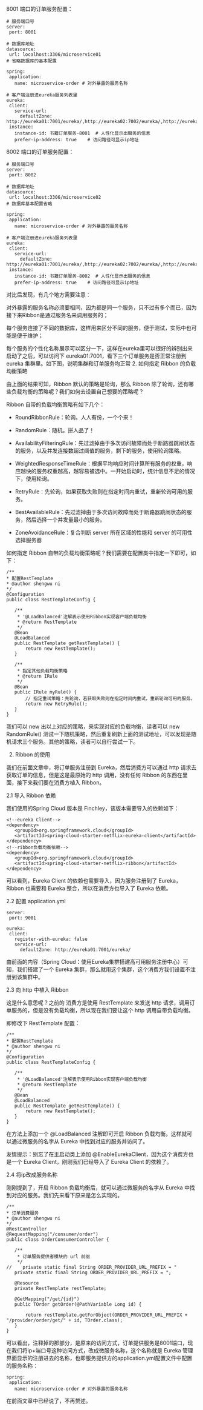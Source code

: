 8001 端口的订单服务配置：
```
# 服务端口号
server:
 port: 8001

# 数据库地址
datasource:
 url: localhost:3306/microservice01
# 省略数据库的基本配置

spring:
 application:
   name: microservice-order # 对外暴露的服务名称

# 客户端注册进eureka服务列表里
eureka:
 client:
   service-url:
     defaultZone: http://eureka01:7001/eureka/,http://eureka02:7002/eureka/,http://eureka03:7003/eureka/,
 instance:
   instance-id: 书籍订单服务-8001  # 人性化显示出服务的信息
   prefer-ip-address: true    # 访问路径可显示ip地址
```
8002 端口的订单服务配置：
```
# 服务端口号
server:
 port: 8002

# 数据库地址
datasource:
 url: localhost:3306/microservice02
# 数据库基本配置省略

spring:
 application:
   name: microservice-order # 对外暴露的服务名称

# 客户端注册进eureka服务列表里
eureka:
 client:
   service-url:
     defaultZone: http://eureka01:7001/eureka/,http://eureka02:7002/eureka/,http://eureka03:7003/eureka/,
 instance:
   instance-id: 书籍订单服务-8002  # 人性化显示出服务的信息
   prefer-ip-address: true    # 访问路径可显示ip地址
```
对比后发现，有几个地方需要注意：

对外暴露的服务名称必须要相同，因为都是同一个服务，只不过有多个而已，因为接下来Ribbon是通过服务名来调用服务的；

每个服务连接了不同的数据库，这样用来区分不同的服务，便于测试，实际中也可能是便于维护；

每个服务的个性化名称展示可以区分一下，这样在eureka里可以很好的辨别出来
启动了之后，可以访问下 eureka01:7001，看下三个订单服务是否正常注册到 eureka 集群里。如下图，说明集群和订单服务均正常
2. 如何指定 Ribbon 的负载均衡策略

由上面的结果可知，Ribbon 默认的策略是轮询，那么 Ribbon 除了轮询，还有哪些负载均衡的策略呢？我们如何去设置自己想要的策略呢？

Ribbon 自带的负载均衡策略有如下几个：

- RoundRibbonRule：轮询。人人有份，一个个来！

- RandomRule：随机。拼人品了！

- AvailabilityFilteringRule：先过滤掉由于多次访问故障而处于断路器跳闸状态的服务，以及并发连接数超过阈值的服务，剩下的服务，使用轮询策略。

- WeightedResponseTimeRule：根据平均响应时间计算所有服务的权重，响应越快的服务权重越高，越容易被选中。一开始启动时，统计信息不足的情况下，使用轮询。

- RetryRule：先轮询，如果获取失败则在指定时间内重试，重新轮询可用的服务。

- BestAvailableRule：先过滤掉由于多次访问故障而处于断路器跳闸状态的服务，然后选择一个并发量最小的服务。

- ZoneAvoidanceRule：复合判断 server 所在区域的性能和 server 的可用性选择服务器

如何指定 Ribbon 自带的负载均衡策略呢？我们需要在配置类中指定一下即可，如下：
```
/**
* 配置RestTemplate
* @author shengwu ni
*/
@Configuration
public class RestTemplateConfig {

   /**
    * '@LoadBalanced'注解表示使用Ribbon实现客户端负载均衡
    * @return RestTemplate
    */
   @Bean
   @LoadBalanced
   public RestTemplate getRestTemplate() {
       return new RestTemplate();
   }

   /**
    * 指定其他负载均衡策略
    * @return IRule
    */
   @Bean
   public IRule myRule() {
       // 指定重试策略：先轮询，若获取失败则在指定时间内重试，重新轮询可用的服务。
       return new RetryRule();
   }
}
```
我们可以 new 出以上对应的策略，来实现对应的负载均衡，读者可以 new RandomRule() 测试一下随机策略，然后重复刷新上面的测试地址，可以发现是随机请求三个服务。其他的策略，读者可以自行尝试一下。

2. Ribbon 的使用

我们在前面文章中，将订单服务注册到 Eureka，然后消费方可以通过 http 请求去获取订单的信息，但是这是最原始的 http 调用，没有任何 Ribbon 的东西在里面，接下来我们要在消费方植入 Ribbon。

2.1 导入 Ribbon 依赖

我们使用的Spring Cloud 版本是 Finchley，该版本需要导入的依赖如下：
```
<!--eureka Client-->
<dependency>
   <groupId>org.springframework.cloud</groupId>
   <artifactId>spring-cloud-starter-netflix-eureka-client</artifactId>
</dependency>
<!--ribbon负载均衡依赖-->
<dependency>
   <groupId>org.springframework.cloud</groupId>
   <artifactId>spring-cloud-starter-netflix-ribbon</artifactId>
</dependency>
```
可以看到，Eureka Client 的依赖也需要导入，因为服务注册到了 Eureka，Ribbon 也需要和 Eureka 整合，所以在消费方也导入了 Eureka 依赖。

2.2 配置 application.yml
```
server:
 port: 9001

eureka:
 client:
   register-with-eureka: false
   service-url:
     defaultZone: http://eureka01:7001/eureka/
```
由前面的内容（Spring Cloud：使用Eureka集群搭建高可用服务注册中心）可知，我们搭建了一个 Eureka 集群，那么就用这个集群，这个消费方我们设置不注册到该集群中。

2.3 向 http 中植入 Ribbon

这是什么意思呢？之前的 消费方是使用 RestTemplate 来发送 http 请求，调用订单服务的，但是没有负载均衡，所以现在我们要让这个 http 调用自带负载均衡。

即修改下 RestTemplate 配置：
```
/**
* 配置RestTemplate
* @author shengwu ni
*/
@Configuration
public class RestTemplateConfig {

   /**
    * '@LoadBalanced'注解表示使用Ribbon实现客户端负载均衡
    * @return RestTemplate
    */
   @Bean
   @LoadBalanced
   public RestTemplate getRestTemplate() {
       return new RestTemplate();
   }
}
```
在方法上添加一个 @LoadBalanced 注解即可开启 Ribbon 负载均衡。这样就可以通过微服务的名字从 Eureka 中找到对应的服务并访问了。

友情提示：别忘了在主启动类上添加 @EnableEurekaClient，因为这个消费方也是一个 Eureka Client，刚刚我们已经导入了 Eureka Client 的依赖了。

2.4 将ip改成服务名称

刚刚提到了，开启 Ribbon 负载均衡后，就可以通过微服务的名字从 Eureka 中找到对应的服务。我们先来看下原来是怎么实现的。
```
/**
* 订单消费服务
* @author shengwu ni
*/
@RestController
@RequestMapping("/consumer/order")
public class OrderConsumerController {

   /**
    * 订单服务提供者模块的 url 前缀
    */
//    private static final String ORDER_PROVIDER_URL_PREFIX = "
   private static final String ORDER_PROVIDER_URL_PREFIX = ";

   @Resource
   private RestTemplate restTemplate;

   @GetMapping("/get/{id}")
   public TOrder getOrder(@PathVariable Long id) {

       return restTemplate.getForObject(ORDER_PROVIDER_URL_PREFIX + "/provider/order/get/" + id, TOrder.class);
   }
}
```
可以看出，注释掉的那部分，是原来的访问方式，订单提供服务是8001端口，现在我们将ip+端口号这种访问方式，改成微服务名称，这个名称就是 Eureka 管理界面显示的注册进去的名称，也即服务提供方的application.yml配置文件中配置的服务名称：
```
spring:
 application:
   name: microservice-order # 对外暴露的服务名称
 ```
在前面文章中已经说了，不再赘述。
